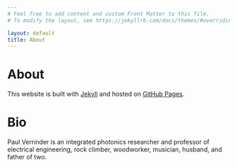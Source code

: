 ```yaml
---
# Feel free to add content and custom Front Matter to this file.
# To modify the layout, see https://jekyllrb.com/docs/themes/#overriding-theme-defaults

layout: default
title: About
---
```


# About
This website is built with [Jekyll](https://jekyllrb.com/) and hosted on [GitHub Pages](https://pages.github.com/).



# Bio
Paul Verrinder is an integrated photonics researcher and professor of electrical engineering, rock climber, woodworker, musician, husband, and father of two.
